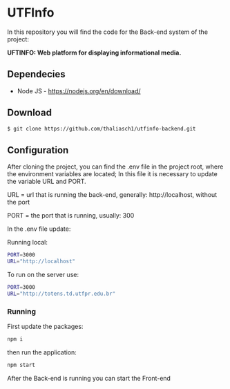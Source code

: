 # UTFInfo
In this repository you will find the code for the Back-end system of the project:

 <b>UFTINFO: Web platform for displaying informational media.</b>

## Dependecies

* Node JS - https://nodejs.org/en/download/

## Download 

```bash
$ git clone https://github.com/thaliasch1/utfinfo-backend.git
```


## Configuration

After cloning the project, you can find the .env file in the project root, where the environment variables are located; 
In this file it is necessary to update the variable URL and PORT.

URL  = url that is running the back-end, generally: http://localhost, without the port

PORT = the port that is running, usually: 300

In the .env file update: 


Running local: 
```bash
PORT=3000
URL="http://localhost"
```

To run on the server use: 
```bash
PORT=3000
URL="http://totens.td.utfpr.edu.br"
```

### Running

First update the packages:

```bash
npm i
```
then run the application:
```bash
npm start
```
After the Back-end is running you can start the Front-end


